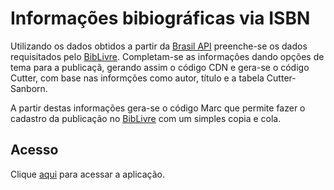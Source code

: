 # Informações bibiográficas via ISBN

Utilizando os dados obtidos a partir da [Brasil API](https://brasilapi.com.br/) preenche-se os dados requisitados pelo [BibLivre](https://biblivre.org.br/). Completam-se as informações dando opções de tema para a publicaçã, gerando assim o código CDN e gera-se o código Cutter, com base nas informções como autor, título e a tabela Cutter-Sanborn.

A partir destas informações gera-se o código Marc que permite fazer o cadastro da publicação no [BibLivre](https://biblivre.org.br/) com um simples copia e cola.

## Acesso

Clique [aqui](https://joselio105.github.io/isbn/) para acessar a aplicação.
